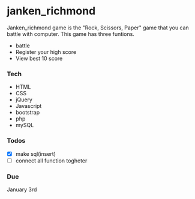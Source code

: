 # janken_richmond
Janken_richmond game is the "Rock, Scissors, Paper" game that you can battle with computer.
This game has three funtions.

- battle
- Register your high score
- View best 10 score

### Tech
* HTML
* CSS
* jQuery
* Javascript
* bootstrap
* php
* mySQL

### Todos
- [x] make sql(insert)
- [ ] connect all function togheter

### Due
January 3rd
